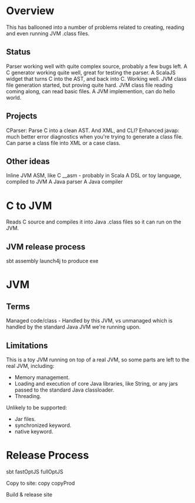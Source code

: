 # Overview
This has ballooned into a number of problems related to creating, reading and even running JVM .class files.

## Status
Parser working well with quite complex source, probably a few bugs left.
A C generator working quite well, great for testing the parser.
A ScalaJS widget that turns C into the AST, and back into C.  Working well.
JVM class file generation started, but proving quite hard.
JVM class file reading coming along, can read basic files.
A JVM implemention, can do hello world.

## Projects
CParser: Parse C into a clean AST. And XML, and CLI?
Enhanced javap: much better error diagnostics when you're trying to generate a class file.  Can parse a class file into XML or a case class.

## Other ideas
Inline JVM ASM, like C __asm - probably in Scala
A DSL or toy language, compiled to JVM
A Java parser
A Java compiler

# C to JVM
Reads C source and compiles it into Java .class files so it can run on the JVM.

## JVM release process
sbt assembly
launch4j to produce exe

# JVM

## Terms
Managed code/class - Handled by this JVM, vs unmanaged which is handled by the standard Java JVM we're running upon.

## Limitations
This is a toy JVM running on top of a real JVM, so some parts are left to the real JVM, including:

* Memory management.
* Loading and execution of core Java libraries, like String, or any jars passed to the standard Java classloader.
* Threading.

Unlikely to be supported:
* Jar files.
* synchronized keyword.
* native keyword.


Release Process
===============
sbt
fastOptJS
fullOptJS

Copy to site:
copy
copyProd

Build & release site
